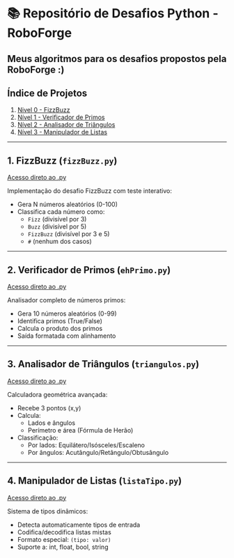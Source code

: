 # 📚 Repositório de Desafios Python - RoboForge

Meus algoritmos para os desafios propostos pela RoboForge :)
---
## Índice de Projetos
1. [Nivel 0 - FizzBuzz](#1-fizzbuzz-fizzbuzzpy)
2. [Nível 1 - Verificador de Primos](#2-verificador-de-primos-ehprimopy)
3. [Nível 2 - Analisador de Triângulos](#3-analisador-de-triângulos-triangulospy)
4. [Nível 3 - Manipulador de Listas](#4-manipulador-de-listas-listatipopy)
   
---

## 1. FizzBuzz (`fizzBuzz.py`)
[Acesso direto ao .py](https://github.com/sthecss/desafio-roboforge/blob/main/nivel0/fizzBuzz.py) 

Implementação do desafio FizzBuzz com teste interativo:
- Gera N números aleatórios (0-100)
- Classifica cada número como:
  - `Fizz` (divisível por 3)
  - `Buzz` (divisível por 5) 
  - `FizzBuzz` (divisível por 3 e 5)
  - `#` (nenhum dos casos)

---

## 2. Verificador de Primos (`ehPrimo.py`)
[Acesso direto ao .py](https://github.com/sthecss/desafio-roboforge/blob/main/nivel1/ehPrimo.py) 

Analisador completo de números primos:
- Gera 10 números aleatórios (0-99)
- Identifica primos (True/False)
- Calcula o produto dos primos
- Saída formatada com alinhamento
  
---

## 3. Analisador de Triângulos (`triangulos.py`)
[Acesso direto ao .py](https://github.com/sthecss/desafio-roboforge/blob/main/nivel2/triangulos.py) 

Calculadora geométrica avançada:
- Recebe 3 pontos (x,y)
- Calcula:
  - Lados e ângulos
  - Perímetro e área (Fórmula de Herão)
- Classificação:
  - Por lados: Equilátero/Isósceles/Escaleno
  - Por ângulos: Acutângulo/Retângulo/Obtusângulo

---

## 4. Manipulador de Listas (`listaTipo.py`)
[Acesso direto ao .py](https://github.com/sthecss/desafio-roboforge/blob/main/nivel3/listaTipo.py) 

Sistema de tipos dinâmicos:
- Detecta automaticamente tipos de entrada
- Codifica/decodifica listas mistas
- Formato especial: `(tipo: valor)`
- Suporte a: int, float, bool, string
